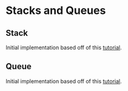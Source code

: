 # Stacks and Queues

## Stack

Initial implementation based off of this [tutorial](https://www.youtube.com/watch?v=wjI1WNcIntg).

## Queue

Initial implementation based off of this [tutorial](https://www.youtube.com/watch?v=wjI1WNcIntg).